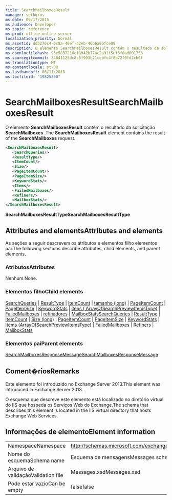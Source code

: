 ```yaml
---
title: SearchMailboxesResult
manager: sethgros
ms.date: 09/17/2015
ms.audience: Developer
ms.topic: reference
ms.prod: office-online-server
localization_priority: Normal
ms.assetid: ddb276c4-6c8a-46ef-a2eb-46b6a0bfce09
description: O elemento SearchMailboxesResult contém o resultado da solicitação SearchMailboxes.
ms.openlocfilehash: 93e5837216ef8942b77ac2a91f5ef5f0ad001756
ms.sourcegitcommit: 34041125dc8c5f993b21cebfc4f8b72f0fd2cb6f
ms.translationtype: MT
ms.contentlocale: pt-BR
ms.lasthandoff: 06/11/2018
ms.locfileid: "19825300"
---
```

# <a name="searchmailboxesresult"></a><span data-ttu-id="e6ce3-103">SearchMailboxesResult</span><span class="sxs-lookup"><span data-stu-id="e6ce3-103">SearchMailboxesResult</span></span>

<span data-ttu-id="e6ce3-104">O elemento **SearchMailboxesResult** contém o resultado da solicitação **SearchMailboxes** .</span><span class="sxs-lookup"><span data-stu-id="e6ce3-104">The **SearchMailboxesResult** element contains the result of the **SearchMailboxes** request.</span></span> 
  
```XML
<SearchMailboxesResult>
   <SearchQueries/>
   <ResultType/>
   <ItemCount/>
   <Size/>
   <PageItemCount/>
   <PageItemSize/>
   <KeywordStats/>
   <Items/>
   <FailedMailboxes/>
   <Refiners/>
   <MailboxStats/>
</SearchMailboxesResult>
```

 <span data-ttu-id="e6ce3-105">**SearchMailboxesResultType**</span><span class="sxs-lookup"><span data-stu-id="e6ce3-105">**SearchMailboxesResultType**</span></span>
## <a name="attributes-and-elements"></a><span data-ttu-id="e6ce3-106">Attributes and elements</span><span class="sxs-lookup"><span data-stu-id="e6ce3-106">Attributes and elements</span></span>

<span data-ttu-id="e6ce3-107">As seções a seguir descrevem os atributos e elementos filho elementos pai.</span><span class="sxs-lookup"><span data-stu-id="e6ce3-107">The following sections describe attributes, child elements, and parent elements.</span></span>
  
### <a name="attributes"></a><span data-ttu-id="e6ce3-108">Atributos</span><span class="sxs-lookup"><span data-stu-id="e6ce3-108">Attributes</span></span>

<span data-ttu-id="e6ce3-109">Nenhum.</span><span class="sxs-lookup"><span data-stu-id="e6ce3-109">None.</span></span>
  
### <a name="child-elements"></a><span data-ttu-id="e6ce3-110">Elementos filho</span><span class="sxs-lookup"><span data-stu-id="e6ce3-110">Child elements</span></span>

<span data-ttu-id="e6ce3-111">[SearchQueries](searchqueries.md) | [ResultType](resulttype.md) | [ItemCount](itemcount.md) | [tamanho (long)](size-long.md) | [PageItemCount](pageitemcount.md) | [PageItemSize](pageitemsize.md) | [KeywordStats](keywordstats.md) | [itens ( ArrayOfSearchPreviewItemsType)](items-arrayofsearchpreviewitemstype.md) | [FailedMailboxes](failedmailboxes.md) | [refinadores](refiners.md) | [MailboxStats](mailboxstats.md)</span><span class="sxs-lookup"><span data-stu-id="e6ce3-111">[SearchQueries](searchqueries.md) | [ResultType](resulttype.md) | [ItemCount](itemcount.md) | [Size (long)](size-long.md) | [PageItemCount](pageitemcount.md) | [PageItemSize](pageitemsize.md) | [KeywordStats](keywordstats.md) | [Items (ArrayOfSearchPreviewItemsType)](items-arrayofsearchpreviewitemstype.md) | [FailedMailboxes](failedmailboxes.md) | [Refiners](refiners.md) | [MailboxStats](mailboxstats.md)</span></span>
  
### <a name="parent-elements"></a><span data-ttu-id="e6ce3-112">Elementos pai</span><span class="sxs-lookup"><span data-stu-id="e6ce3-112">Parent elements</span></span>

[<span data-ttu-id="e6ce3-113">SearchMailboxesResponseMessage</span><span class="sxs-lookup"><span data-stu-id="e6ce3-113">SearchMailboxesResponseMessage</span></span>](searchmailboxesresponsemessage.md)
  
## <a name="remarks"></a><span data-ttu-id="e6ce3-114">Coment�rios</span><span class="sxs-lookup"><span data-stu-id="e6ce3-114">Remarks</span></span>

<span data-ttu-id="e6ce3-115">Este elemento foi introduzido no Exchange Server 2013.</span><span class="sxs-lookup"><span data-stu-id="e6ce3-115">This element was introduced in Exchange Server 2013.</span></span>
  
<span data-ttu-id="e6ce3-116">O esquema que descreve este elemento está localizado no diretório virtual do IIS que hospeda os Serviços Web do Exchange.</span><span class="sxs-lookup"><span data-stu-id="e6ce3-116">The schema that describes this element is located in the IIS virtual directory that hosts Exchange Web Services.</span></span>
  
## <a name="element-information"></a><span data-ttu-id="e6ce3-117">Informações de elemento</span><span class="sxs-lookup"><span data-stu-id="e6ce3-117">Element information</span></span>

|||
|:-----|:-----|
|<span data-ttu-id="e6ce3-118">Namespace</span><span class="sxs-lookup"><span data-stu-id="e6ce3-118">Namespace</span></span>  <br/> |http://schemas.microsoft.com/exchange/services/2006/messages  <br/> |
|<span data-ttu-id="e6ce3-119">Nome do esquema</span><span class="sxs-lookup"><span data-stu-id="e6ce3-119">Schema name</span></span>  <br/> |<span data-ttu-id="e6ce3-120">Esquema de mensagens</span><span class="sxs-lookup"><span data-stu-id="e6ce3-120">Messages schema</span></span>  <br/> |
|<span data-ttu-id="e6ce3-121">Arquivo de validação</span><span class="sxs-lookup"><span data-stu-id="e6ce3-121">Validation file</span></span>  <br/> |<span data-ttu-id="e6ce3-122">Messages.xsd</span><span class="sxs-lookup"><span data-stu-id="e6ce3-122">Messages.xsd</span></span>  <br/> |
|<span data-ttu-id="e6ce3-123">Pode estar vazio</span><span class="sxs-lookup"><span data-stu-id="e6ce3-123">Can be empty</span></span>  <br/> |<span data-ttu-id="e6ce3-124">false</span><span class="sxs-lookup"><span data-stu-id="e6ce3-124">false</span></span>  <br/> |
   

